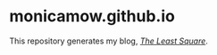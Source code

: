 # monicamow.github.io

This repository generates my blog, [*The Least Square*](https://monicamow.github.io).
